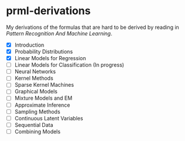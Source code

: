 # prml-derivations

My derivations of the formulas that are hard to be derived by reading in *Pattern Recognition And Machine Learning*.

- [x] Introduction
- [x] Probability Distributions
- [x] Linear Models for Regression
- [ ] Linear Models for Classification (In progress)
- [ ] Neural Networks
- [ ] Kernel Methods
- [ ] Sparse Kernel Machines
- [ ] Graphical Models
- [ ] Mixture Models and EM
- [ ] Approximate Inference
- [ ] Sampling Methods
- [ ] Continuous Latent Variables
- [ ] Sequential Data
- [ ] Combining Models
